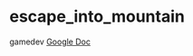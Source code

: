 # escape_into_mountain
gamedev
[Google Doc](https://docs.google.com/document/d/1MVxhjhQYEIj0Hh63Oswk8xdXSw1IiBmfMProbdl66ZI/edit?usp=sharing)


